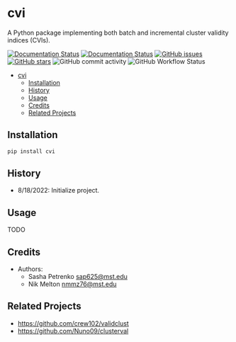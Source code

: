 # cvi

A Python package implementing both batch and incremental cluster validity indices (CVIs).

[![Documentation Status](https://readthedocs.org/projects/cluster-validity-indices/badge/?version=latest)](https://cluster-validity-indices.readthedocs.io/en/latest/?badge=latest)
[![Documentation Status](https://readthedocs.org/projects/cluster-validity-indices/badge/?version=develop)](https://cluster-validity-indices.readthedocs.io/en/develop/?badge=develop)
[![GitHub issues](https://img.shields.io/github/issues/AP6YC/cvi?style=flat-square)](https://github.com/AP6YC/cvi/issues)
[![GitHub stars](https://img.shields.io/github/stars/AP6YC/cvi?style=flat-square)](https://github.com/AP6YC/cvi/stargazers)
![GitHub commit activity](https://img.shields.io/github/commit-activity/m/AP6YC/cvi?style=flat-square)
![GitHub Workflow Status](https://img.shields.io/github/workflow/status/AP6YC/cvi/Test?style=flat-square)

- [cvi](#cvi)
  - [Installation](#installation)
  - [History](#history)
  - [Usage](#usage)
  - [Credits](#credits)
  - [Related Projects](#related-projects)

## Installation

```python
pip install cvi
```

## History

- 8/18/2022: Initialize project.

## Usage

TODO

## Credits

- Authors:
  - Sasha Petrenko <sap625@mst.edu>
  - Nik Melton <nmmz76@mst.edu>

## Related Projects

- https://github.com/crew102/validclust
- https://github.com/Nuno09/clusterval
